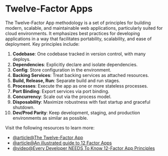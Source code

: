 # Twelve-Factor Apps

The Twelve-Factor App methodology is a set of principles for building modern, scalable, and maintainable web applications, particularly suited for cloud environments. It emphasizes best practices for developing applications in a way that facilitates portability, scalability, and ease of deployment. Key principles include:

1. **Codebase**: One codebase tracked in version control, with many deploys.
2. **Dependencies**: Explicitly declare and isolate dependencies.
3. **Config**: Store configuration in the environment.
4. **Backing Services**: Treat backing services as attached resources.
5. **Build, Release, Run**: Separate build and run stages.
6. **Processes**: Execute the app as one or more stateless processes.
7. **Port Binding**: Export services via port binding.
8. **Concurrency**: Scale out via the process model.
9. **Disposability**: Maximize robustness with fast startup and graceful shutdown.
10. **Dev/Prod Parity**: Keep development, staging, and production environments as similar as possible.

Visit the following resources to learn more:

- [@article@The Twelve-Factor App](https://12factor.net/)
- [@article@An illustrated guide to 12 Factor Apps](https://www.redhat.com/architect/12-factor-app)
- [@video@Every Developer NEEDS To Know 12-Factor App Principles](https://www.youtube.com/watch?v=FryJt0Tbt9Q)
